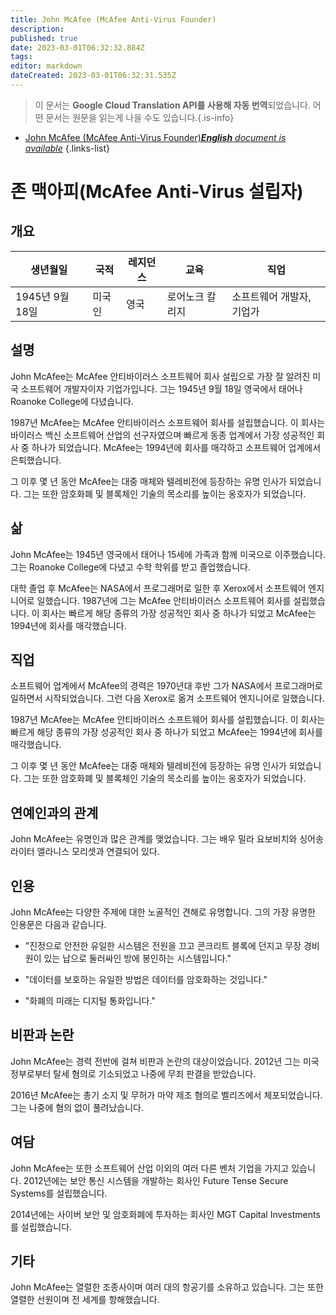 ```yaml
---
title: John McAfee (McAfee Anti-Virus Founder)
description: 
published: true
date: 2023-03-01T06:32:32.884Z
tags: 
editor: markdown
dateCreated: 2023-03-01T06:32:31.535Z
---
```


> 이 문서는 **Google Cloud Translation API를 사용해 자동 번역**되었습니다.
어떤 문서는 원문을 읽는게 나을 수도 있습니다.{.is-info}



- [John McAfee (McAfee Anti-Virus Founder)***English** document is available*](/en/Knowledge-base/Dictionary/Person/john-mcafee-mcafee-anti-virus-founder)
{.links-list}


# 존 맥아피(McAfee Anti-Virus 설립자)

## 개요

| 생년월일 | 국적 | 레지던스 | 교육 | 직업 |
| ------------- | ----------- | --------- | --------- | ---------- |
| 1945년 9월 18일 | 미국인 | 영국 | 로어노크 칼리지 | 소프트웨어 개발자, 기업가 |

## 설명
John McAfee는 McAfee 안티바이러스 소프트웨어 회사 설립으로 가장 잘 알려진 미국 소프트웨어 개발자이자 기업가입니다. 그는 1945년 9월 18일 영국에서 태어나 Roanoke College에 다녔습니다.

1987년 McAfee는 McAfee 안티바이러스 소프트웨어 회사를 설립했습니다. 이 회사는 바이러스 백신 소프트웨어 산업의 선구자였으며 빠르게 동종 업계에서 가장 성공적인 회사 중 하나가 되었습니다. McAfee는 1994년에 회사를 매각하고 소프트웨어 업계에서 은퇴했습니다.

그 이후 몇 년 동안 McAfee는 대중 매체와 텔레비전에 등장하는 유명 인사가 되었습니다. 그는 또한 암호화폐 및 블록체인 기술의 목소리를 높이는 옹호자가 되었습니다.

## 삶
John McAfee는 1945년 영국에서 태어나 15세에 가족과 함께 미국으로 이주했습니다. 그는 Roanoke College에 다녔고 수학 학위를 받고 졸업했습니다.

대학 졸업 후 McAfee는 NASA에서 프로그래머로 일한 후 Xerox에서 소프트웨어 엔지니어로 일했습니다. 1987년에 그는 McAfee 안티바이러스 소프트웨어 회사를 설립했습니다. 이 회사는 빠르게 해당 종류의 가장 성공적인 회사 중 하나가 되었고 McAfee는 1994년에 회사를 매각했습니다.

## 직업
소프트웨어 업계에서 McAfee의 경력은 1970년대 후반 그가 NASA에서 프로그래머로 일하면서 시작되었습니다. 그런 다음 Xerox로 옮겨 소프트웨어 엔지니어로 일했습니다.

1987년 McAfee는 McAfee 안티바이러스 소프트웨어 회사를 설립했습니다. 이 회사는 빠르게 해당 종류의 가장 성공적인 회사 중 하나가 되었고 McAfee는 1994년에 회사를 매각했습니다.

그 이후 몇 년 동안 McAfee는 대중 매체와 텔레비전에 등장하는 유명 인사가 되었습니다. 그는 또한 암호화폐 및 블록체인 기술의 목소리를 높이는 옹호자가 되었습니다.

## 연예인과의 관계
John McAfee는 유명인과 많은 관계를 맺었습니다. 그는 배우 밀라 요보비치와 싱어송라이터 앨라니스 모리셋과 연결되어 있다.

## 인용
John McAfee는 다양한 주제에 대한 노골적인 견해로 유명합니다. 그의 가장 유명한 인용문은 다음과 같습니다.

- "진정으로 안전한 유일한 시스템은 전원을 끄고 콘크리트 블록에 던지고 무장 경비원이 있는 납으로 둘러싸인 방에 봉인하는 시스템입니다."

- "데이터를 보호하는 유일한 방법은 데이터를 암호화하는 것입니다."

- "화폐의 미래는 디지털 통화입니다."

## 비판과 논란
John McAfee는 경력 전반에 걸쳐 비판과 논란의 대상이었습니다. 2012년 그는 미국 정부로부터 탈세 혐의로 기소되었고 나중에 무죄 판결을 받았습니다.

2016년 McAfee는 총기 소지 및 무허가 마약 제조 혐의로 벨리즈에서 체포되었습니다. 그는 나중에 혐의 없이 풀려났습니다.

## 여담
John McAfee는 또한 소프트웨어 산업 이외의 여러 다른 벤처 기업을 가지고 있습니다. 2012년에는 보안 통신 시스템을 개발하는 회사인 Future Tense Secure Systems를 설립했습니다.

2014년에는 사이버 보안 및 암호화폐에 투자하는 회사인 MGT Capital Investments를 설립했습니다.

## 기타
John McAfee는 열렬한 조종사이며 여러 대의 항공기를 소유하고 있습니다. 그는 또한 열렬한 선원이며 전 세계를 항해했습니다.